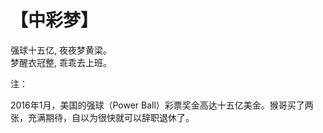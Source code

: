 # 【中彩梦】

强球十五亿, 夜夜梦黄梁。  
梦醒衣冠整, 乖乖去上班。

注：

2016年1月，美国的强球（Power Ball）彩票奖金高达十五亿美金。猴哥买了两张，充满期待，自以为很快就可以辞职退休了。
